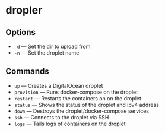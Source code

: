 # dropler

## Options
- `-d` — Set the dir to upload from
- `-n` — Set the droplet name

## Commands
- `up` — Creates a DigitalOcean droplet
- `provision` — Runs docker-compose on the droplet
- `restart` — Restarts the containers on on the droplet
- `status` — Shows the status of the droplet and ipv4 address
- `down` — Destroys the droplet/docker-compose services
- `ssh` — Connects to the droplet via SSH
- `logs` — Tails logs of containers on the droplet
